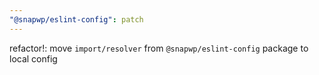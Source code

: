 ```yaml
---
"@snapwp/eslint-config": patch
---
```


refactor!: move `import/resolver` from `@snapwp/eslint-config` package to local config
